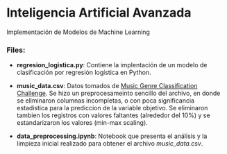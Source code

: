# Inteligencia Artificial Avanzada
Implementación de Modelos de Machine Learning

### **Files**:
* **regresion_logistica.py**: Contiene la implentación de un modelo de clasificación por regresión logística en Python.
  
* **music_data.csv**: Datos tomados de [Music Genre Classification Challenge](https://www.kaggle.com/datasets/purumalgi/music-genre-classification). Se hizo un preprocesameinto sencillo del archivo, en donde se eliminaron columnas incompletas, o con poca significancia estadistica para la prediccion de la variable objetivo. Se eliminaron tambien los registros con valores faltantes (alrededor del 10%) y se estandarizaron los valores (min-max scaling).
  
* **data_preprocessing.ipynb**: Notebook que presenta el análisis y la limpieza inicial realizado para obtener el archivo *music_data.csv*.
